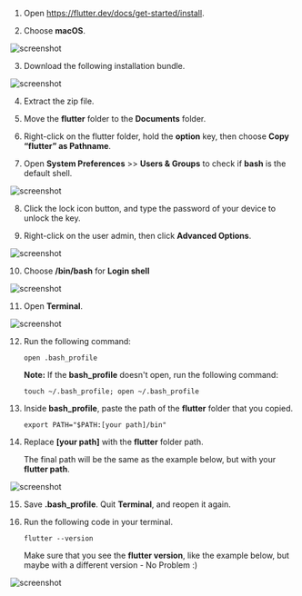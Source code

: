 1. Open https://flutter.dev/docs/get-started/install.

2. Choose **macOS**.

![screenshot](https://lh6.googleusercontent.com/4JKAn2qqi-tspNzl-Wvz0dGxeH7PX9U_68-_fFMBgWta2OmOI9gAqyM9gfFuMx6Ab_V-sAC_cPQemp5XDbWkHVs3BY6QLUn7EmYe3SrZA-aIbz0v2QG54jsc6c8g_jn_CmGET4XQ)

3. Download the following installation bundle.

![screenshot](https://lh3.googleusercontent.com/AVcOs5tWRDvNYsa6-gu2cVq7NKsNKd62UFElAfppmGeXsu95y5NrRoHFxIRNfrhtXyDnR8-3Zz48JrxcNFfGMFghSMNVN74Ppf17SgFPZyTss6_rRlHF2LmEbcfVEx1_1qckxRSp)

4. Extract the zip file.

5. Move the **flutter** folder to the **Documents** folder.

6. Right-click on the flutter folder, hold the **option** key, then choose **Copy “flutter” as Pathname**.
<!-- the default shell doesn't have to be bash, they can set it up with z as well => code .zshrc and they paste the path -->
7. Open **System Preferences** >> **Users & Groups** to check if **bash** is the default shell.

![screenshot](https://lh4.googleusercontent.com/waEM9qtZI_wU0CtJWZN03DHJlGMpWEJRnn5eYocuUAnDJIkT_qP0pYzUPcL-sEpqZlmjswPib1g7GffqGBNemwfwgOwyip0SAQbj7_HBKwBZ1s6rGhPHO8P1qlLP018IU_k80dG4)

8. Click the lock icon button, and type the password of your device to unlock the key.

9. Right-click on the user admin, then click **Advanced Options**.

![screenshot](https://lh3.googleusercontent.com/qyHOJGyleXlHsdNs0P6sMdxTaZVZB969mXYV6A5BRh1xb75wec42MWxyJ-4KNejE9-hbD759SAsYtQvGCruD80VOwJThx-8XOhWBZ4VbSKBDBBedhvqEfSiTpFz_ukPHPjTJXV5z)

10. Choose **/bin/bash** for **Login shell**

![screenshot](https://lh4.googleusercontent.com/eDdkjMAyDmIXNI-U-LL1ZDRIDbTqnCh65y5hBR3FyB_iOWYgMrXc44jT-BDYAE5lJwPcjX43rk1q1D5EQslkAH-wSuTR7fmFaZaQyCm-kx_2wfDz7anA76oap32VtMklW1SCWlA-)

11. Open **Terminal**.

![screenshot](https://lh3.googleusercontent.com/cynJO7JvqQUxTNSJUr2zCF_QLvUS-FPUYqDxJ2rNLbhcERS9wFhf0EPZKzpa9Duwr_4Vay1bMTVKrajNgmkn3Ewvuo8DhiN2SycStPYa_nWS-rVHCNZFDeJ056JgsGk_0Gu7jyp_)

12. Run the following command:

    ```shell
    open .bash_profile
    ```

    **Note:** If the **bash_profile** doesn't open, run the following command:

    ```shell
    touch ~/.bash_profile; open ~/.bash_profile
    ```

13. Inside **bash_profile**, paste the path of the **flutter** folder that you copied.

    ```
    export PATH="$PATH:[your path]/bin"
    ```

14. Replace **[your path]** with the **flutter** folder path.

    The final path will be the same as the example below, but with your **flutter path**.

![screenshot](https://lh5.googleusercontent.com/drK-jBdJH71dFTcmOgWUzECjmyoTJeBju2mTAWgycHmUl6SzZIpK8S08xDeEUcueq1IEEIfsI2RW_PBnRW8vZWzwRDZugFXD9RDPlxBgCjQwftBNUhOePpqP-7aEQ78ajTEdQgd2)

15. Save **.bash_profile**. Quit **Terminal**, and reopen it again.

16. Run the following code in your terminal.

    ```shell
    flutter --version
    ```

    Make sure that you see the **flutter version**, like the example below, but maybe with a different version - No Problem :)

![screenshot](https://lh3.googleusercontent.com/k-hu3OPmsvizSChjQJoj_HCsKRR4DazJsB9cMewyzEnZvR2rFNoyAv0fv0asEVCwHwvpw9JwgdledNYxQrIaKU_TWlZizFSmKhvg527SPuDYx2965WZi1OxRpaWzZLteRNFc-wYT)

​

​

​

​

​

​

​

​
